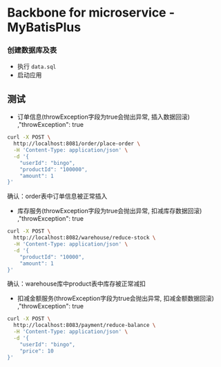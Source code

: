 # Backbone for microservice - MyBatisPlus

### 创建数据库及表

- 执行 `data.sql`
- 启动应用

## 测试

- 订单信息(throwException字段为true会抛出异常, 插入数据回滚)
    ,"throwException": true
```bash
curl -X POST \
  http://localhost:8081/order/place-order \
  -H 'Content-Type: application/json' \
  -d '{
    "userId": "bingo",
    "productId": "100000",
    "amount": 1
}'
```
确认：order表中订单信息被正常插入

- 库存服务(throwException字段为true会抛出异常, 扣减库存数据回滚)
    ,"throwException": true
```bash
curl -X POST \
  http://localhost:8082/warehouse/reduce-stock \
  -H 'Content-Type: application/json' \
  -d '{
    "productId": "10000",
    "amount": 1
}'
```
确认：warehouse库中product表中库存被正常减扣

- 扣减金额服务(throwException字段为true会抛出异常, 扣减金额数据回滚)
    ,"throwException": true
```bash
curl -X POST \
  http://localhost:8083/payment/reduce-balance \
  -H 'Content-Type: application/json' \
  -d '{
    "userId": "bingo",
    "price": 10
}'
```